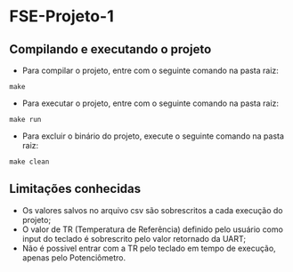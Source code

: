# FSE-Projeto-1

## Compilando e executando o projeto
* Para compilar o projeto, entre com o seguinte comando na pasta raiz:
```
make
```

* Para executar o projeto, entre com o seguinte comando na pasta raiz:
```
make run
```

* Para excluir o binário do projeto, execute o seguinte comando na pasta raiz:
```
make clean
```

## Limitações conhecidas
* Os valores salvos no arquivo csv são sobrescritos a cada execução do projeto;
* O valor de TR (Temperatura de Referência) definido pelo usuário como input do teclado é sobrescrito pelo valor retornado da UART;
* Não é possivel entrar com a TR pelo teclado em tempo de execução, apenas pelo Potenciômetro.
